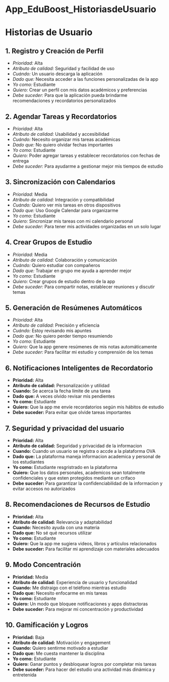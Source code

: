 # App_EduBoost_HistoriasdeUsuario

# Historias de Usuario

## 1. Registro y Creación de Perfil
- *Prioridad:* Alta  
- *Atributo de calidad:* Seguridad y facilidad de uso  
- *Cuándo:* Un usuario descarga la aplicación  
- *Dado que:* Necesita acceder a las funciones personalizadas de la app  
- *Yo como:* Estudiante  
- *Quiero:* Crear un perfil con mis datos académicos y preferencias  
- *Debe suceder:* Para que la aplicación pueda brindarme recomendaciones y recordatorios personalizados  

## 2. Agendar Tareas y Recordatorios
- *Prioridad:* Alta  
- *Atributo de calidad:* Usabilidad y accesibilidad  
- *Cuándo:* Necesito organizar mis tareas académicas  
- *Dado que:* No quiero olvidar fechas importantes  
- *Yo como:* Estudiante  
- *Quiero:* Poder agregar tareas y establecer recordatorios con fechas de entrega  
- *Debe suceder:* Para ayudarme a gestionar mejor mis tiempos de estudio  

## 3. Sincronización con Calendarios
- *Prioridad:* Media  
- *Atributo de calidad:* Integración y compatibilidad  
- *Cuándo:* Quiero ver mis tareas en otros dispositivos  
- *Dado que:* Uso Google Calendar para organizarme  
- *Yo como:* Estudiante  
- *Quiero:* Sincronizar mis tareas con mi calendario personal  
- *Debe suceder:* Para tener mis actividades organizadas en un solo lugar  

## 4. Crear Grupos de Estudio
- *Prioridad:* Media  
- *Atributo de calidad:* Colaboración y comunicación  
- *Cuándo:* Quiero estudiar con compañeros  
- *Dado que:* Trabajar en grupo me ayuda a aprender mejor  
- *Yo como:* Estudiante  
- *Quiero:* Crear grupos de estudio dentro de la app  
- *Debe suceder:* Para compartir notas, establecer reuniones y discutir temas  

## 5. Generación de Resúmenes Automáticos
- *Prioridad:* Alta  
- *Atributo de calidad:* Precisión y eficiencia  
- *Cuándo:* Estoy revisando mis apuntes  
- *Dado que:* No quiero perder tiempo resumiendo  
- *Yo como:* Estudiante  
- *Quiero:* Que la app genere resúmenes de mis notas automáticamente  
- *Debe suceder:* Para facilitar mi estudio y comprensión de los temas

## 6. Notificaciones Inteligentes de Recordatorio
- **Prioridad:** Alta
- **Atributo de calidad:** Personalización y utilidad
- **Cuando:** Se acerca la fecha límite de una tarea
- **Dado que:** A veces olvido revisar mis pendientes
- **Yo como:** Estudiante
- **Quiero:** Que la app me envíe recordatorios según mis hábitos de estudio
- **Debe suceder:** Para evitar que olvide tareas importantes

## 7. Seguridad y privacidad del usuario 
- **Prioridad:** Alta 
- **Atributo de calidad:** Seguridad y privacidad de la informacion
- **Cuando:** Cuando un usuario se registra o accde a la plataforma OVA
- **Dado que:** La plataforma maneja informacion academica y personal de los estudiantes
- **Yo como:** Estudiante resgristrado en la plataforma 
- **Quiero:** Que los datos personales, academicos sean totalmente confidenciales y que esten protegidos mediante un crifaco 
- **Debe suceder:** Para garantizar la confidenciabilidad de la informacion y evitar accesos no autorizados 


## 8. Recomendaciones de Recursos de Estudio
- **Prioridad:** Alta
- **Atributo de calidad:** Relevancia y adaptabilidad
- **Cuando:** Necesito ayuda con una materia
- **Dado que:** No sé qué recursos utilizar
- **Yo como:** Estudiante
- **Quiero:** Que la app me sugiera videos, libros y artículos relacionados
- **Debe suceder:** Para facilitar mi aprendizaje con materiales adecuados

## 9. Modo Concentración
- **Prioridad:** Media
- **Atributo de calidad:** Experiencia de usuario y funcionalidad
- **Cuando:** Me distraigo con el teléfono mientras estudio
- **Dado que:** Necesito enfocarme en mis tareas
- **Yo como:** Estudiante
- **Quiero:** Un modo que bloquee notificaciones y apps distractoras
- **Debe suceder:** Para mejorar mi concentración y productividad

## 10. Gamificación y Logros
- **Prioridad:** Baja
- **Atributo de calidad:** Motivación y engagement
- **Cuando:** Quiero sentirme motivado a estudiar
- **Dado que:** Me cuesta mantener la disciplina
- **Yo como:** Estudiante
- **Quiero:** Ganar puntos y desbloquear logros por completar mis tareas
- **Debe suceder:** Para hacer del estudio una actividad más dinámica y entretenida